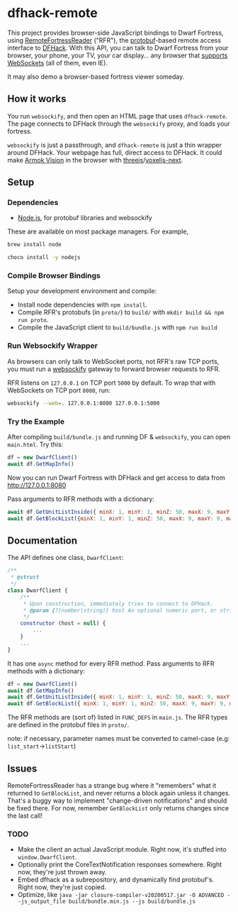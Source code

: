 # dfhack-remote

This project provides browser-side JavaScript bindings to Dwarf Fortress, using
[RemoteFortressReader](https://github.com/DFHack/dfhack/tree/master/plugins/remotefortressreader)
("RFR"), the [protobuf](https://developers.google.com/protocol-buffers)-based
remote access interface to [DFHack](https://github.com/DFHack/dfhack).
With this API, you can talk to Dwarf Fortress from your browser,
your phone, your TV, your car display… any browser that
[supports WebSockets](https://caniuse.com/#feat=websockets) (all of them, even IE).

It may also demo a browser-based fortress viewer someday.

## How it works

You run `websockify`, and then open an HTML page that uses `dfhack-remote`.  The page connects to DFHack through the `websockify` proxy, and loads your fortress.

`websockify` is just a passthrough, and `dfhack-remote` is just a thin wrapper around DFHack.
Your webpage has full, direct access to DFHack.
It could make [Armok Vision](https://github.com/RosaryMala/armok-vision) in the browser
with [threejs](https://threejs.org/)/[voxeljs-next](https://github.com/joshmarinacci/voxeljs-next/).

## Setup

### Dependencies

* [Node.js](https://nodejs.org/en/), for protobuf libraries and websockify

These are available on most package managers.  For example,

```sh
brew install node
```

```sh
choco install -y nodejs
```

### Compile Browser Bindings

Setup your development environment and compile:

* Install node dependencies with `npm install`.
* Compile RFR's protobufs (in `proto/`) to `build/` with `mkdir build && npm run proto`.
* Compile the JavaScript client to `build/bundle.js` with `npm run build`

### Run Websockify Wrapper

As browsers can only talk to WebSocket ports, not RFR's raw TCP ports,
you must run a [websockify](https://github.com/novnc/websockify-js) gateway
to forward browser requests to RFR.

RFR listens on `127.0.0.1` on TCP port `5000` by default.
To wrap that with WebSockets on TCP port `8080`, run:

```sh
websockify --web=. 127.0.0.1:8080 127.0.0.1:5000
```

### Try the Example

After compiling `build/bundle.js` and running DF & `websockify`,
you can open `main.html`.  Try this:

```js
df = new DwarfClient()
await df.GetMapInfo()
```

Now you can run Dwarf Fortress with DFHack and get access to data from http://127.0.0.1:8080 

Pass arguments to RFR methods with a dictionary:

```js
await df.GetUnitListInside({ minX: 1, minY: 1, minZ: 50, maxX: 9, maxY: 9, maxZ: 56 })
await df.GetBlockList({minX: 1, minY: 1, minZ: 50, maxX: 9, maxY: 9, maxZ: 56})
```

## Documentation

The API defines one class, `DwarfClient`:

```js
/**
 * @struct
 */
class DwarfClient {
    /**
     * Upon construction, immediately tries to connect to DFHack.
     * @param {?(number|string)} host An optional numeric port, or string like "127.0.0.1:8080"
     */
    constructor (host = null) {
        ...
    }
    ...
}
```

It has one `async` method for every RFR method.  Pass arguments to RFR methods with a dictionary:

```js
df = new DwarfClient()
await df.GetMapInfo()
await df.GetUnitListInside({ minX: 1, minY: 1, minZ: 50, maxX: 9, maxY: 9, maxZ: 56 })
await df.GetBlockList({ minX: 1, minY: 1, minZ: 50, maxX: 9, maxY: 9, maxZ: 56 })
```

The RFR methods are (sort of) listed in `FUNC_DEFS` in `main.js`.  The RFR
types are defined in the protobuf files in `proto/`.

note: if necessary, parameter names must be converted to camel-case (e.g: ```list_start```->```listStart```)

## Issues

RemoteFortressReader has a strange bug where it "remembers" what it returned to
`GetBlockList`, and never returns a block again unless it changes.  That's a
buggy way to implement "change-driven notifications" and should be fixed there.
For now, remember `GetBlockList` only returns changes since the last call!

### TODO

* Make the client an actual JavaScript module.  Right now, it's stuffed into `window.DwarfClient`.
* Optionally print the CoreTextNotification responses somewhere.  Right now, they're just thrown away.
* Embed dfhack as a subrepository, and dynamically find protobuf's.  Right now, they're just copied.
* Optimize, like `java -jar closure-compiler-v20200517.jar -O ADVANCED --js_output_file build/bundle.min.js --js build/bundle.js`

